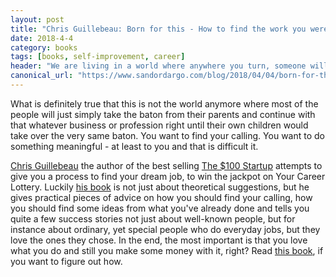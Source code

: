 ```yaml
---
layout: post
title: "Chris Guillebeau: Born for this - How to find the work you were meant to do"
date: 2018-4-4
category: books
tags: [books, self-improvement, career]
header: "We are living in a world where anywhere you turn, someone will bark in your face how successful he or she is. How much he likes his life and that if you are not a zillionaire by the age of 30 you are nothing but a douchebag. Okay, this might sound like a little bit of exaggeration, but not that much to be honest."
canonical_url: "https://www.sandordargo.com/blog/2018/04/04/born-for-this"
---
```

What is definitely true that this is not the world anymore where most of the people will just simply take the baton from their parents and continue with that whatever business or profession right until their own children would take over the very same baton. You want to find your calling. You want to do something meaningful - at least to you and that is difficult it.

[Chris Guillebeau](https://chrisguillebeau.com/) the author of the best selling [The $100 Startup](http://amzn.to/2HxxTT0) attempts to give you a process to find your dream job, to win the jackpot on Your Career Lottery. Luckily [his book](http://amzn.to/2DpcEQQ) is not just about theoretical suggestions, but he gives practical pieces of advice on how you should find your calling, how you should find some ideas from what you've already done and tells you quite a few success stories not just about well-known people, but for instance about ordinary, yet special people who do everyday jobs, but they love the ones they chose. In the end, the most important is that you love what you do and still you make some money with it, right? Read [this book](http://amzn.to/2DpcEQQ), if you want to figure out how.